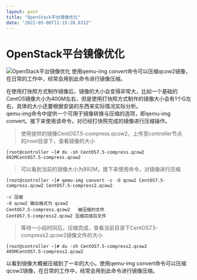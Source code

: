 ```yaml
---
layout: post
title: "OpenStack平台镜像优化"
date: "2022-05-08T11:15:28.831Z"
---
```

OpenStack平台镜像优化
===============

![OpenStack平台镜像优化](https://img2022.cnblogs.com/blog/2594815/202205/2594815-20220508110539832-1244170820.png) 使用qemu-img convert命令可以压缩qcow2镜像，在日常的工作中，经常会用到此命令进行镜像压缩。

在使用打快照方式制作镜像后，镜像的大小会变得非常大，比如一个基础的CentOS镜像大小为400M左右，但是使用打快照方式制作的镜像大小会有1个G左右，具体的大小还要根据安装的东西来实际情况实际分析。  
qemu-img命令中提供一个可用于镜像转换与压缩的选项，即qemu-img convert。接下来使用该命令，对已经打快照完成的镜像进行压缩操作。

> 使用提供的镜像CentOS7.5-compress.qcow2，上传至controller节点的/root目录下，查看镜像的大小

    [root@controller ~]# du -sh CentOS7.5-compress.qcow2
    892MCentOS7.5-compress.qcow2
    

> 可以看到当前的镜像大小为892M，接下来使用命令，对镜像进行压缩

    [root@controller ~]# qemu-img convert -c -O qcow2 CentOS7.5-compress.qcow2 CentOS7.5-compress2.qcow2
    
    -c 压缩
    -O qcow2 输出格式为 qcow2
    CentOS7.5-compress.qcow2   被压缩的文件
    CentOS7.5-compress2.qcow2 压缩完成后文件
    

> 等待一小段时间后，压缩完成，查看当前目录下CentOS7.5-compress2.qcow2镜像文件的大小

    [root@controller ~]# du -sh CentOS7.5-compress2.qcow2
    405MCentOS7.5-compress2.qcow2
    

以看到镜像大概被压缩到了一半的大小。使用qemu-img convert命令可以压缩qcow2镜像，在日常的工作中，经常会用到此命令进行镜像压缩。